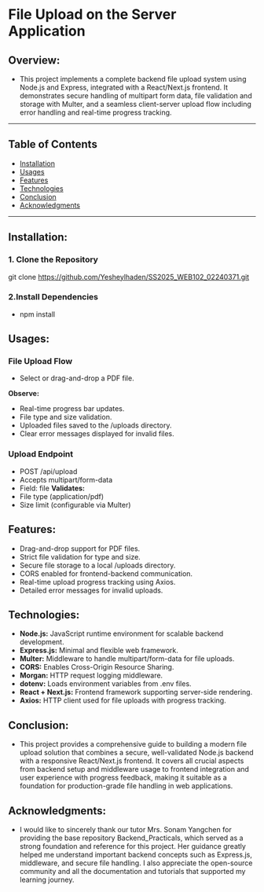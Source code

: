 # File Upload on the Server Application

## Overview:
- This project implements a complete backend file upload system using Node.js and Express, integrated with a React/Next.js frontend. It demonstrates secure handling of multipart form data, file validation and storage with Multer, and a seamless client-server upload flow including error handling and real-time progress tracking.

---

## Table of Contents

- [Installation](#installation)
- [Usages](#usages)
- [Features](#features)
- [Technologies](#technologies)
- [Conclusion](#conclusion)
- [Acknowledgments](#acknowledgments)

---

## Installation:

### 1. Clone the Repository
git clone <https://github.com/Yesheylhaden/SS2025_WEB102_02240371.git>

### 2.Install Dependencies
- npm install

## Usages:

### File Upload Flow
- Select or drag-and-drop a PDF file.

**Observe:**
- Real-time progress bar updates.
- File type and size validation.
- Uploaded files saved to the /uploads directory.
- Clear error messages displayed for invalid files.

### Upload Endpoint
- POST /api/upload
- Accepts multipart/form-data
- Field: file
**Validates:**
- File type (application/pdf)
- Size limit (configurable via Multer)

## Features:

- Drag-and-drop support for PDF files.
- Strict file validation for type and size.
- Secure file storage to a local /uploads directory.
- CORS enabled for frontend-backend communication.
- Real-time upload progress tracking using Axios.
- Detailed error messages for invalid uploads.

## Technologies:

- **Node.js:** JavaScript runtime environment for scalable backend development.
- **Express.js:** Minimal and flexible web framework.
- **Multer:** Middleware to handle multipart/form-data for file uploads.
- **CORS:** Enables Cross-Origin Resource Sharing.
- **Morgan:** HTTP request logging middleware.
- **dotenv:** Loads environment variables from .env files.
- **React + Next.js:** Frontend framework supporting server-side rendering.
- **Axios:** HTTP client used for file uploads with progress tracking.

## Conclusion:

- This project provides a comprehensive guide to building a modern file upload solution that combines a secure, well-validated Node.js backend with a responsive React/Next.js frontend. It covers all crucial aspects from backend setup and middleware usage to frontend integration and user experience with progress feedback, making it suitable as a foundation for production-grade file handling in web applications.

## Acknowledgments:

- I would like to sincerely thank our tutor Mrs. Sonam Yangchen for providing the base repository Backend_Practicals, which served as a strong foundation and reference for this project. Her guidance greatly helped me understand important backend concepts such as Express.js, middleware, and secure file handling. I also appreciate the open-source community and all the documentation and tutorials that supported my learning journey.